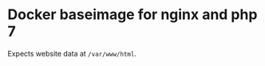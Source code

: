 Docker baseimage for nginx and php 7
====================================

Expects website data at `/var/www/html`.
